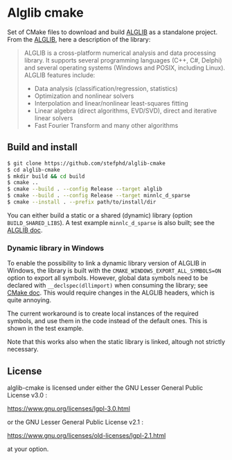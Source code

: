 # Alglib cmake

Set of CMake files to download and build [ALGLIB](http://www.alglib.net/) as a standalone project. 
From the [ALGLIB](http://www.alglib.net/), here a description of the library:
> ALGLIB is a cross-platform numerical analysis and data processing library. It supports several programming languages (C++, C#, Delphi) and several operating systems (Windows and POSIX, including Linux). 
ALGLIB features include:
> - Data analysis (classification/regression, statistics)
> - Optimization and nonlinear solvers
> - Interpolation and linear/nonlinear least-squares fitting
> - Linear algebra (direct algorithms, EVD/SVD), direct and iterative linear solvers
> - Fast Fourier Transform and many other algorithms

## Build and install

```bash
$ git clone https://github.com/stefphd/alglib-cmake
$ cd alglib-cmake
$ mkdir build && cd build
$ cmake ..
$ cmake --build . --config Release --target alglib
$ cmake --build . --config Release --target minnlc_d_sparse
$ cmake --install . --prefix path/to/install/dir
```

You can either build a static or a shared (dynamic) library (option `BUILD_SHARED_LIBS`). A test example `minnlc_d_sparse` is also built; see the [ALGLIB doc](https://www.alglib.net/translator/man/manual.cpp.html#example_minnlc_d_sparse).

### Dynamic library in Windows

To enable the possibility to link a dynamic library version of ALGLIB in Windows, the library is built with the `CMAKE_WINDOWS_EXPORT_ALL_SYMBOLS=ON` option to export all symbols. However, global data symbols need to be declared with `__declspec(dllimport)` when consuming the library; see [CMake doc](https://cmake.org/cmake/help/latest/prop_tgt/WINDOWS_EXPORT_ALL_SYMBOLS.html). This would require changes in the ALGLIB headers, which is quite annoying. 

The current workaround is to create local instances of the required symbols, and use them in the code instead of the default ones. This is shown in the test example.

Note that this works also when the static library is linked, altough not strictly necessary.

## License 
alglib-cmake is licensed under either the GNU Lesser General Public License v3.0 : 

https://www.gnu.org/licenses/lgpl-3.0.html

or the GNU Lesser General Public License v2.1 :

https://www.gnu.org/licenses/old-licenses/lgpl-2.1.html

at your option.
